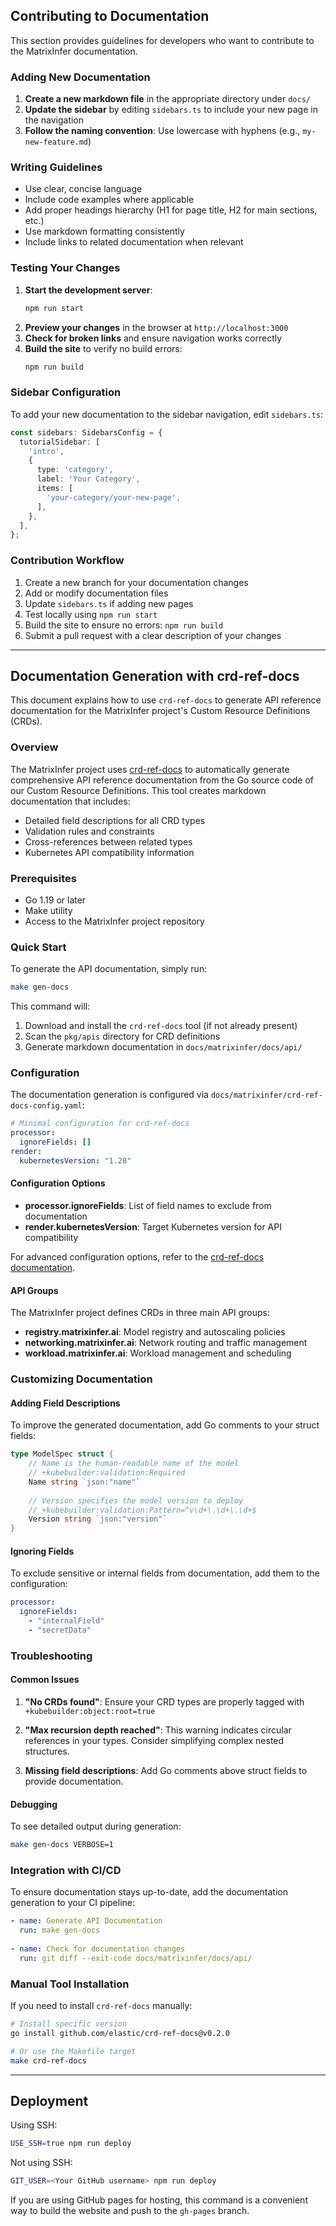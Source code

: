 ## Contributing to Documentation

This section provides guidelines for developers who want to contribute to the MatrixInfer documentation.

### Adding New Documentation

1. **Create a new markdown file** in the appropriate directory under `docs/`
2. **Update the sidebar** by editing `sidebars.ts` to include your new page in the navigation
3. **Follow the naming convention**: Use lowercase with hyphens (e.g., `my-new-feature.md`)

### Writing Guidelines

- Use clear, concise language
- Include code examples where applicable
- Add proper headings hierarchy (H1 for page title, H2 for main sections, etc.)
- Use markdown formatting consistently
- Include links to related documentation when relevant

### Testing Your Changes

1. **Start the development server**:
   ```bash
   npm run start
   ```
2. **Preview your changes** in the browser at `http://localhost:3000`
3. **Check for broken links** and ensure navigation works correctly
4. **Build the site** to verify no build errors:
   ```bash
   npm run build
   ```

### Sidebar Configuration

To add your new documentation to the sidebar navigation, edit `sidebars.ts`:

```typescript
const sidebars: SidebarsConfig = {
  tutorialSidebar: [
    'intro',
    {
      type: 'category',
      label: 'Your Category',
      items: [
        'your-category/your-new-page',
      ],
    },
  ],
};
```

### Contribution Workflow

1. Create a new branch for your documentation changes
2. Add or modify documentation files
3. Update `sidebars.ts` if adding new pages
4. Test locally using `npm run start`
5. Build the site to ensure no errors: `npm run build`
6. Submit a pull request with a clear description of your changes


---
## Documentation Generation with crd-ref-docs

This document explains how to use `crd-ref-docs` to generate API reference documentation for the MatrixInfer project's Custom Resource Definitions (CRDs).

### Overview

The MatrixInfer project uses [crd-ref-docs](https://github.com/elastic/crd-ref-docs) to automatically generate comprehensive API reference documentation from the Go source code of our Custom Resource Definitions. This tool creates markdown documentation that includes:

- Detailed field descriptions for all CRD types
- Validation rules and constraints
- Cross-references between related types
- Kubernetes API compatibility information

### Prerequisites

- Go 1.19 or later
- Make utility
- Access to the MatrixInfer project repository

### Quick Start

To generate the API documentation, simply run:

```bash
make gen-docs
```

This command will:
1. Download and install the `crd-ref-docs` tool (if not already present)
2. Scan the `pkg/apis` directory for CRD definitions
3. Generate markdown documentation in `docs/matrixinfer/docs/api/`

### Configuration

The documentation generation is configured via `docs/matrixinfer/crd-ref-docs-config.yaml`:

```yaml
# Minimal configuration for crd-ref-docs
processor:
  ignoreFields: []
render:
  kubernetesVersion: "1.28"
```

#### Configuration Options

- **processor.ignoreFields**: List of field names to exclude from documentation
- **render.kubernetesVersion**: Target Kubernetes version for API compatibility

For advanced configuration options, refer to the [crd-ref-docs documentation](https://github.com/elastic/crd-ref-docs#configuration).

#### API Groups

The MatrixInfer project defines CRDs in three main API groups:

- **registry.matrixinfer.ai**: Model registry and autoscaling policies
- **networking.matrixinfer.ai**: Network routing and traffic management
- **workload.matrixinfer.ai**: Workload management and scheduling

### Customizing Documentation

#### Adding Field Descriptions

To improve the generated documentation, add Go comments to your struct fields:

```go
type ModelSpec struct {
    // Name is the human-readable name of the model
    // +kubebuilder:validation:Required
    Name string `json:"name"`
    
    // Version specifies the model version to deploy
    // +kubebuilder:validation:Pattern=^v\d+\.\d+\.\d+$
    Version string `json:"version"`
}
```

#### Ignoring Fields

To exclude sensitive or internal fields from documentation, add them to the configuration:

```yaml
processor:
  ignoreFields:
    - "internalField"
    - "secretData"
```

### Troubleshooting

#### Common Issues

1. **"No CRDs found"**: Ensure your CRD types are properly tagged with `+kubebuilder:object:root=true`

2. **"Max recursion depth reached"**: This warning indicates circular references in your types. Consider simplifying complex nested structures.

3. **Missing field descriptions**: Add Go comments above struct fields to provide documentation.

#### Debugging

To see detailed output during generation:

```bash
make gen-docs VERBOSE=1
```

### Integration with CI/CD

To ensure documentation stays up-to-date, add the documentation generation to your CI pipeline:

```yaml
- name: Generate API Documentation
  run: make gen-docs
  
- name: Check for documentation changes
  run: git diff --exit-code docs/matrixinfer/docs/api/
```

### Manual Tool Installation

If you need to install `crd-ref-docs` manually:

```bash
# Install specific version
go install github.com/elastic/crd-ref-docs@v0.2.0

# Or use the Makefile target
make crd-ref-docs
```

---
## Deployment

Using SSH:

```bash
USE_SSH=true npm run deploy
```

Not using SSH:

```bash
GIT_USER=<Your GitHub username> npm run deploy
```

If you are using GitHub pages for hosting, this command is a convenient way to build the website and push to the `gh-pages` branch.